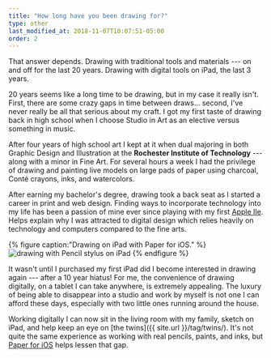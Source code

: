 ```yaml
---
title: "How long have you been drawing for?"
type: other
last_modified_at: 2018-11-07T10:07:51-05:00
order: 2
---
```


That answer depends. Drawing with traditional tools and materials --- on and off for the last 20 years. Drawing with digital tools on iPad, the last 3 years.

20 years seems like a long time to be drawing, but in my case it really isn't. First, there are some crazy gaps in time between draws... second, I've never really be all that serious about my craft. I got my first taste of drawing back in high school when I choose Studio in Art as an elective versus something in music.

After four years of high school art I kept at it when dual majoring in both Graphic Design and Illustration at the **Rochester Institute of Technology** --- along with a minor in Fine Art. For several hours a week I had the privilege of drawing and painting live models on large pads of paper using charcoal, Conté crayons, inks, and watercolors.

After earning my bachelor's degree, drawing took a back seat as I started a career in print and web design. Finding ways to incorporate technology into my life has been a passion of mine ever since playing with my first [Apple IIe](http://en.wikipedia.org/wiki/Apple_IIe). Helps explain why I was attracted to digital design which relies heavily on technology and computers compared to the fine arts.

{% figure caption:"Drawing on iPad with Paper for iOS." %}
![drawing with Pencil stylus on iPad](/assets/images/ipad-drawing-paper-by-53.jpg)
{% endfigure %}

It wasn't until I purchased my first iPad did I become interested in drawing again --- after a 10 year hiatus! For me, the convenience of drawing digitally, on a tablet I can take anywhere, is extremely appealing. The luxury of being able to disappear into a studio and work by myself is not one I can afford these days, especially with two little ones running around the house.

Working digitally I can now sit in the living room with my family, sketch on iPad, and help keep an eye on [the twins]({{ site.url }}/tag/twins/). It's not quite the same experience as working with real pencils, paints, and inks, but [Paper for iOS](http://www.fiftythree.com/paper) helps lessen that gap.
